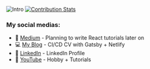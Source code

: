 ![Intro](https://cdn.discordapp.com/attachments/416946495502286848/934159148818497546/github.png)
[![Contribution Stats](https://github-contribution-stats.vercel.app/api/?username=w1redl4in)](https://github.com/w1redl4in/github-contribution-stats/)



### My social medias:  
* 📰 [Medium] - Planning to write React tutorials later on
* 💻 [My Blog] - CI/CD CV with Gatsby + Netlify
* 👔 [LinkedIn] - LinkedIn Profile
* 🎥 [YouTube] - Hobby + Tutorials

[Medium]: <https://medium.com/@w1redl4in>
[LinkedIn]: <https://www.linkedin.com/in/felipe-austriaco-dev/>
[My Blog]: <https://www.felipeaustriaco.dev/>
[YouTube]: <https://www.youtube.com/channel/UC6Z6YQtuLUEZqPqTJ4Jfywg>






